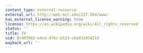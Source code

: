 ```yaml
---
content_type: external-resource
external_url: http://web.mit.edu/21f.504/www/
has_external_license_warning: true
license: https://en.wikipedia.org/wiki/All_rights_reserved
status: ''
title: IV
uid: 8c403902-e4cd-4f6c-b123-cba932454213
wayback_url: ''
---
```

